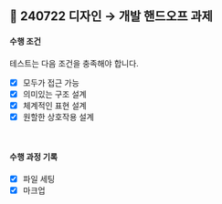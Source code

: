 ## 🎨 240722 디자인 → 개발 핸드오프 과제

#### 수행 조건

테스트는 다음 조건을 충족해야 합니다.

- [x] 모두가 접근 가능
- [x] 의미있는 구조 설계
- [x] 체계적인 표현 설계
- [x] 원할한 상호작용 설계

<br>

#### 수행 과정 기록

- [x] 파일 세팅
- [x] 마크업
